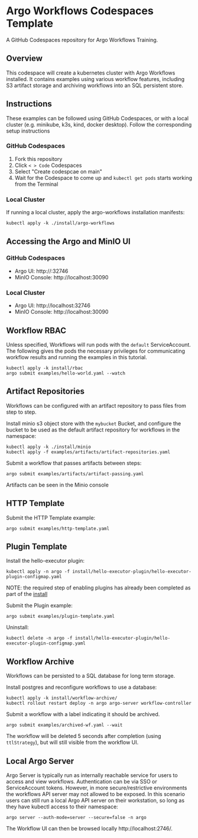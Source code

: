 # Argo Workflows Codespaces Template

A GitHub Codespaces repository for Argo Workflows Training.

## Overview

This codespace will create a kubernetes cluster with Argo Workflows installed. It contains examples using various workflow features, including S3 artifact storage and archiving workflows into an SQL persistent store. 

## Instructions

These examples can be followed using GitHub Codespaces, or with a local cluster (e.g. minikube, k3s, kind, docker desktop). Follow the corresponding setup instructions 

### GitHub Codespaces 

1. Fork this repository
2. Click `< > Code` Codespaces
3. Select "Create codespcae on main"
4. Wait for the Codespace to come up and `kubectl get pods` starts working from the Terminal

### Local Cluster

If running a local cluster, apply the argo-workflows installation manifests:

```
kubectl apply -k ./install/argo-workflows
```

## Accessing the Argo and MinIO UI

### GitHub Codespaces 

* Argo UI: http://<localhost>:32746
* MinIO Console: http://localhost:30090

### Local Cluster

* Argo UI: http://localhost:32746
* MinIO Console: http://localhost:30090

## Workflow RBAC

Unless specified, Workflows will run pods with the `default` ServiceAccount. The following gives the pods the necessary privileges for communicating workflow results and running the examples in this tutorial.

```
kubectl apply -k install/rbac
argo submit examples/hello-world.yaml --watch
```

## Artifact Repositories

Workflows can be configured with an artifact repository to pass files from step to step.

Install minio s3 object store with the `mybucket` Bucket, and configure the bucket to be used as the default artifact repository for workflows in the namespace:

```
kubectl apply -k ./install/minio
kubectl apply -f examples/artifacts/artifact-repositories.yaml
```

Submit a workflow that passes artifacts between steps:
```
argo submit examples/artifacts/artifact-passing.yaml
```

Artifacts can be seen in the Minio console

## HTTP Template

Submit the HTTP Template example:

```
argo submit examples/http-template.yaml
```

## Plugin Template

Install the hello-executor plugin:
```
kubectl apply -n argo -f install/hello-executor-plugin/hello-executor-plugin-configmap.yaml
```
NOTE: the required step of enabling plugins has already been completed as part of the [install](install/argo-workflows/executor-plugins.yaml)

Submit the Plugin example:

```
argo submit examples/plugin-template.yaml
```

Uninstall:
```
kubectl delete -n argo -f install/hello-executor-plugin/hello-executor-plugin-configmap.yaml
```

## Workflow Archive

Workflows can be persisted to a SQL database for long term storage.

Install postgres and reconfigure workflows to use a database:

```
kubectl apply -k install/workflow-archive/
kubectl rollout restart deploy -n argo argo-server workflow-controller
```

Submit a workflow with a label indicating it should be archived.

```
argo submit examples/archived-wf.yaml --wait
```

The workflow will be deleted 5 seconds after completion (using `ttlStrategy`), but will still visible from the workflow UI.


## Local Argo Server

Argo Server is typically run as internally reachable service for users to access and view workflows. Authentication can be via SSO or ServiceAccount tokens. However, in more secure/restrictive environments the workflows API server may not allowed to be exposed. In this scenario users can still run a local Argo API server on their workstation, so long as they have kubectl access to their namespace:

```
argo server --auth-mode=server --secure=false -n argo
```

The Workflow UI can then be browsed locally http://localhost:2746/.
